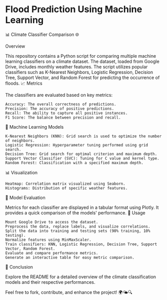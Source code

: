 # Flood Prediction Using Machine Learning

📊 Climate Classifier Comparison 🌐

Overview

This repository contains a Python script for comparing multiple machine learning classifiers on a climate dataset. The dataset, loaded from Google Drive, includes monthly weather features. The script utilizes popular classifiers such as K-Nearest Neighbors, Logistic Regression, Decision Tree, Support Vector, and Random Forest for predicting the occurrence of floods.
📈 Metrics

The classifiers are evaluated based on key metrics:

    Accuracy: The overall correctness of predictions.
    Precision: The accuracy of positive predictions.
    Recall: The ability to capture all positive instances.
    F1 Score: The balance between precision and recall.

🧠 Machine Learning Models

    K-Nearest Neighbors (KNN): Grid search is used to optimize the number of neighbors.
    Logistic Regression: Hyperparameter tuning performed using grid search.
    Decision Tree: Grid search for optimal criterion and maximum depth.
    Support Vector Classifier (SVC): Tuning for C value and kernel type.
    Random Forest: Classification with a specified maximum depth.

📊 Visualization

    Heatmap: Correlation matrix visualized using Seaborn.
    Histograms: Distribution of specific weather features.

🤖 Model Evaluation

Metrics for each classifier are displayed in a tabular format using Plotly. It provides a quick comparison of the models' performance.
🚀 Usage

    Mount Google Drive to access the dataset.
    Preprocess the data, replace labels, and visualize correlations.
    Split the data into training and testing sets (90% training, 10% testing).
    Normalize features using MinMaxScaler.
    Train classifiers: KNN, Logistic Regression, Decision Tree, Support Vector, Random Forest.
    Evaluate and compare performance metrics.
    Generate an interactive table for easy metric comparison.

🌟 Conclusion

Explore the README for a detailed overview of the climate classification models and their respective performances.

Feel free to fork, contribute, and enhance the project! 🌍🌤️🔍
